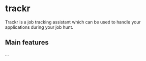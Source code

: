 # trackr

Trackr is a job tracking assistant which can be used to handle your applications during your job hunt.

## Main features
...